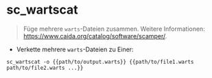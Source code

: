 # sc_wartscat

> Füge mehrere `warts`-Dateien zusammen.
> Weitere Informationen: <https://www.caida.org/catalog/software/scamper/>.

- Verkette mehrere `warts`-Dateien zu Einer:

`sc_wartscat -o {{path/to/output.warts}} {{path/to/file1.warts path/to/file2.warts ...}}`
